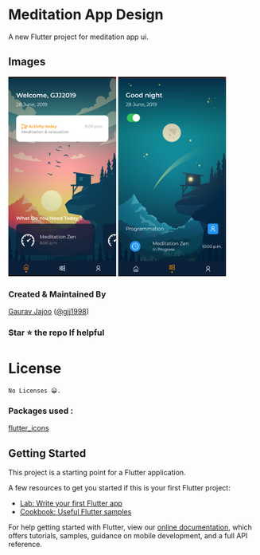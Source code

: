 # Meditation App Design

A new Flutter project for meditation app ui.

## Images

<img src="screenshots/home_screen.png" height="400" /> <img src="screenshots/night_home.png" height="400" />

### Created & Maintained By

[Gaurav Jajoo](https://github.com/gjj2019) ([@gjj1998](https://www.instagram.com/gjj1998))

### Star :star: the repo If helpful

# License

    No Licenses 😀.

### Packages used :

[flutter_icons](https://pub.dev/packages/flutter_icons)

## Getting Started

This project is a starting point for a Flutter application.

A few resources to get you started if this is your first Flutter project:

- [Lab: Write your first Flutter app](https://flutter.dev/docs/get-started/codelab)
- [Cookbook: Useful Flutter samples](https://flutter.dev/docs/cookbook)

For help getting started with Flutter, view our
[online documentation](https://flutter.dev/docs), which offers tutorials,
samples, guidance on mobile development, and a full API reference.
